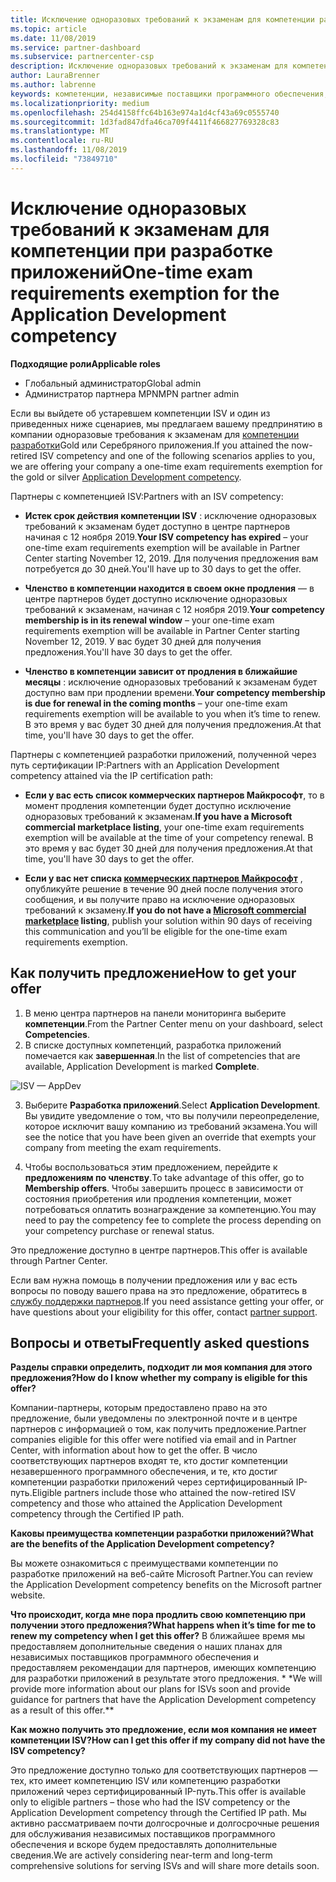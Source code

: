```yaml
---
title: Исключение одноразовых требований к экзаменам для компетенции разработки приложений | Центр партнеров
ms.topic: article
ms.date: 11/08/2019
ms.service: partner-dashboard
ms.subservice: partnercenter-csp
description: Исключение одноразовых требований к экзаменам для компетенции при разработке приложений
author: LauraBrenner
ms.author: labrenne
keywords: компетенции, независимые поставщики программного обеспечения, разработка приложений
ms.localizationpriority: medium
ms.openlocfilehash: 254d4158ffc64b163e974a1d4cf43a69c0555740
ms.sourcegitcommit: 1d3fad847dfa46ca709f4411f466827769328c83
ms.translationtype: MT
ms.contentlocale: ru-RU
ms.lasthandoff: 11/08/2019
ms.locfileid: "73849710"
---
```

# <a name="one-time-exam-requirements-exemption-for-the-application-development-competency"></a><span data-ttu-id="ec99a-104">Исключение одноразовых требований к экзаменам для компетенции при разработке приложений</span><span class="sxs-lookup"><span data-stu-id="ec99a-104">One-time exam requirements exemption for the Application Development competency</span></span>

<span data-ttu-id="ec99a-105">**Подходящие роли**</span><span class="sxs-lookup"><span data-stu-id="ec99a-105">**Applicable roles**</span></span>

- <span data-ttu-id="ec99a-106">Глобальный администратор</span><span class="sxs-lookup"><span data-stu-id="ec99a-106">Global admin</span></span>
- <span data-ttu-id="ec99a-107">Администратор партнера MPN</span><span class="sxs-lookup"><span data-stu-id="ec99a-107">MPN partner admin</span></span>

<span data-ttu-id="ec99a-108">Если вы выйдете об устаревшем компетенции ISV и один из приведенных ниже сценариев, мы предлагаем вашему предпринятию в компании одноразовые требования к экзаменам для [компетенции разработки](https://partner.microsoft.com/membership/application-development-competency)Gold или Серебряного приложения.</span><span class="sxs-lookup"><span data-stu-id="ec99a-108">If you attained the now-retired ISV competency and one of the following scenarios applies to you, we are offering your company a one-time exam requirements exemption for the gold or silver [Application Development competency](https://partner.microsoft.com/membership/application-development-competency).</span></span> 

<span data-ttu-id="ec99a-109">Партнеры с компетенцией ISV:</span><span class="sxs-lookup"><span data-stu-id="ec99a-109">Partners with an ISV competency:</span></span>

- <span data-ttu-id="ec99a-110">**Истек срок действия компетенции ISV** : исключение одноразовых требований к экзаменам будет доступно в центре партнеров начиная с 12 ноября 2019.</span><span class="sxs-lookup"><span data-stu-id="ec99a-110">**Your ISV competency has expired** – your one-time exam requirements exemption will be available in Partner Center starting November 12, 2019.</span></span> <span data-ttu-id="ec99a-111">Для получения предложения вам потребуется до 30 дней.</span><span class="sxs-lookup"><span data-stu-id="ec99a-111">You'll have up to 30 days to get the offer.</span></span> 

- <span data-ttu-id="ec99a-112">**Членство в компетенции находится в своем окне продления** — в центре партнеров будет доступно исключение одноразовых требований к экзаменам, начиная с 12 ноября 2019.</span><span class="sxs-lookup"><span data-stu-id="ec99a-112">**Your competency membership is in its renewal window** – your one-time exam requirements exemption will be available in Partner Center starting November 12, 2019.</span></span> <span data-ttu-id="ec99a-113">У вас будет 30 дней для получения предложения.</span><span class="sxs-lookup"><span data-stu-id="ec99a-113">You'll have 30 days to get the offer.</span></span> 

- <span data-ttu-id="ec99a-114">**Членство в компетенции зависит от продления в ближайшие месяцы** : исключение одноразовых требований к экзаменам будет доступно вам при продлении времени.</span><span class="sxs-lookup"><span data-stu-id="ec99a-114">**Your competency membership is due for renewal in the coming months** – your one-time exam requirements exemption will be available to you when it’s time to renew.</span></span> <span data-ttu-id="ec99a-115">В это время у вас будет 30 дней для получения предложения.</span><span class="sxs-lookup"><span data-stu-id="ec99a-115">At that time, you'll have 30 days to get the offer.</span></span>

<span data-ttu-id="ec99a-116">Партнеры с компетенцией разработки приложений, полученной через путь сертификации IP:</span><span class="sxs-lookup"><span data-stu-id="ec99a-116">Partners with an Application Development competency attained via the IP certification path:</span></span>

- <span data-ttu-id="ec99a-117">**Если у вас есть список коммерческих партнеров Майкрософт**, то в момент продления компетенции будет доступно исключение одноразовых требований к экзаменам.</span><span class="sxs-lookup"><span data-stu-id="ec99a-117">**If you have a Microsoft commercial marketplace listing**, your one-time exam requirements exemption will be available at the time of your competency renewal.</span></span> <span data-ttu-id="ec99a-118">В это время у вас будет 30 дней для получения предложения.</span><span class="sxs-lookup"><span data-stu-id="ec99a-118">At that time, you'll have 30 days to get the offer.</span></span>

- <span data-ttu-id="ec99a-119">**Если у вас нет списка [коммерческих партнеров Майкрософт](https://azure.microsoft.com/overview/commercial-marketplace/)** , опубликуйте решение в течение 90 дней после получения этого сообщения, и вы получите право на исключение одноразовых требований к экзамену.</span><span class="sxs-lookup"><span data-stu-id="ec99a-119">**If you do not have a [Microsoft commercial marketplace](https://azure.microsoft.com/overview/commercial-marketplace/) listing**, publish your solution within 90 days of receiving this communication and you’ll be eligible for the one-time exam requirements exemption.</span></span>

## <a name="how-to-get-your-offer"></a><span data-ttu-id="ec99a-120">Как получить предложение</span><span class="sxs-lookup"><span data-stu-id="ec99a-120">How to get your offer</span></span>

1. <span data-ttu-id="ec99a-121">В меню центра партнеров на панели мониторинга выберите **компетенции**.</span><span class="sxs-lookup"><span data-stu-id="ec99a-121">From the Partner Center menu on your dashboard, select **Competencies**.</span></span>
2. <span data-ttu-id="ec99a-122">В списке доступных компетенций, разработка приложений помечается как **завершенная**.</span><span class="sxs-lookup"><span data-stu-id="ec99a-122">In the list of competencies that are available, Application Development is marked **Complete**.</span></span>

![ISV — AppDev](images/appdev.png)

3. <span data-ttu-id="ec99a-124">Выберите **Разработка приложений**.</span><span class="sxs-lookup"><span data-stu-id="ec99a-124">Select **Application Development**.</span></span> <span data-ttu-id="ec99a-125">Вы увидите уведомление о том, что вы получили переопределение, которое исключит вашу компанию из требований экзамена.</span><span class="sxs-lookup"><span data-stu-id="ec99a-125">You will see the notice that you have been given an override that exempts your company from meeting the exam requirements.</span></span> 

4. <span data-ttu-id="ec99a-126">Чтобы воспользоваться этим предложением, перейдите к **предложениям по членству**.</span><span class="sxs-lookup"><span data-stu-id="ec99a-126">To take advantage of this offer, go to **Membership offers**.</span></span> <span data-ttu-id="ec99a-127">Чтобы завершить процесс в зависимости от состояния приобретения или продления компетенции, может потребоваться оплатить вознаграждение за компетенцию.</span><span class="sxs-lookup"><span data-stu-id="ec99a-127">You may need to pay the competency fee to complete the process depending on your competency purchase or renewal status.</span></span> 

<span data-ttu-id="ec99a-128">Это предложение доступно в центре партнеров.</span><span class="sxs-lookup"><span data-stu-id="ec99a-128">This offer is available through Partner Center.</span></span>

<span data-ttu-id="ec99a-129">Если вам нужна помощь в получении предложения или у вас есть вопросы по поводу вашего права на это предложение, обратитесь в [службу поддержки партнеров](https://partner.microsoft.com/Support).</span><span class="sxs-lookup"><span data-stu-id="ec99a-129">If you need assistance getting your offer, or have questions about your eligibility for this offer, contact [partner support](https://partner.microsoft.com/Support).</span></span> 

## <a name="frequently-asked-questions"></a><span data-ttu-id="ec99a-130">Вопросы и ответы</span><span class="sxs-lookup"><span data-stu-id="ec99a-130">Frequently asked questions</span></span>

<span data-ttu-id="ec99a-131">**Разделы справки определить, подходит ли моя компания для этого предложения?**</span><span class="sxs-lookup"><span data-stu-id="ec99a-131">**How do I know whether my company is eligible for this offer?**</span></span>

<span data-ttu-id="ec99a-132">Компании-партнеры, которым предоставлено право на это предложение, были уведомлены по электронной почте и в центре партнеров с информацией о том, как получить предложение.</span><span class="sxs-lookup"><span data-stu-id="ec99a-132">Partner companies eligible for this offer were notified via email and in Partner Center, with information about how to get the offer.</span></span> <span data-ttu-id="ec99a-133">В число соответствующих партнеров входят те, кто достиг компетенции незавершенного программного обеспечения, и те, кто достиг компетенции разработки приложений через сертифицированный IP-путь.</span><span class="sxs-lookup"><span data-stu-id="ec99a-133">Eligible partners include those who attained the now-retired ISV competency and those who attained the Application Development competency through the Certified IP path.</span></span> 

<span data-ttu-id="ec99a-134">**Каковы преимущества компетенции разработки приложений?**</span><span class="sxs-lookup"><span data-stu-id="ec99a-134">**What are the benefits of the Application Development competency?**</span></span>

<span data-ttu-id="ec99a-135">Вы можете ознакомиться с преимуществами компетенции по разработке приложений на веб-сайте Microsoft Partner.</span><span class="sxs-lookup"><span data-stu-id="ec99a-135">You can review the Application Development competency benefits on the Microsoft partner website.</span></span> 

<span data-ttu-id="ec99a-136">**Что происходит, когда мне пора продлить свою компетенцию при получении этого предложения?**</span><span class="sxs-lookup"><span data-stu-id="ec99a-136">**What happens when it’s time for me to renew my competency when I get this offer?**</span></span> <span data-ttu-id="ec99a-137">В ближайшее время мы предоставляем дополнительные сведения о наших планах для независимых поставщиков программного обеспечения и предоставляем рекомендации для партнеров, имеющих компетенцию для разработки приложений в результате этого предложения. \* \*</span><span class="sxs-lookup"><span data-stu-id="ec99a-137">We will provide more information about our plans for ISVs soon and provide guidance for partners that have the Application Development competency as a result of this offer.\*\*</span></span>  

<span data-ttu-id="ec99a-138">**Как можно получить это предложение, если моя компания не имеет компетенции ISV?**</span><span class="sxs-lookup"><span data-stu-id="ec99a-138">**How can I get this offer if my company did not have the ISV competency?**</span></span>

<span data-ttu-id="ec99a-139">Это предложение доступно только для соответствующих партнеров — тех, кто имеет компетенцию ISV или компетенцию разработки приложений через сертифицированный IP-путь.</span><span class="sxs-lookup"><span data-stu-id="ec99a-139">This offer is available only to eligible partners – those who had the ISV competency or the Application Development competency through the Certified IP path.</span></span> <span data-ttu-id="ec99a-140">Мы активно рассматриваем почти долгосрочные и долгосрочные решения для обслуживания независимых поставщиков программного обеспечения и вскоре будем предоставлять дополнительные сведения.</span><span class="sxs-lookup"><span data-stu-id="ec99a-140">We are actively considering near-term and long-term comprehensive solutions for serving ISVs and will share more details soon.</span></span> 


